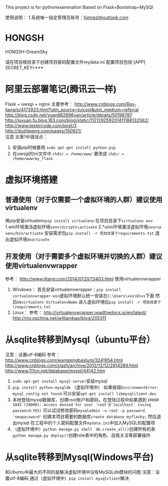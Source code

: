 This project is for pythonexamination
Based on Flask+Bootstrap+MySQl

使用说明：
1.系统唯一指定管理员账号：hjmrezl@outlook.com

# HONGSH
HONGSH-DreamSky

请在项目根目录下创建项目密码配置文件mydata.ini
配置项目包括
[APP]
SECRET_KEY=***


# 阿里云部署笔记(腾讯云一样)
Flask + uwsgi + nginx
主要参考：
http://www.cnblogs.com/Ray-liang/p/4173923.html?utm_source=tuicool&utm_medium=referral  
http://blog.csdn.net/yuan882696yan/article/details/50196787  
http://juxuan.fu.blog.163.com/blog/static/112129259201411188132562/  
http://www.testercode.com/post/3  
http://duzhipeng.com/pages/150921/  
注意 文章1中错误点：  
1. 安装pip时候要用 `sudo apt-get install python-pip`
2. 在uwsgi的ini文件中 `chdir = /home/www/` 要改成 `chdir = /home/www/my_flask`


# 虚拟环境搭建
## 普通使用（对于仅需要一个虚拟环境的人群）建议使用virtualenv
用pip安装virtualenv`pip install virtualenv`
在项目目录下`virtualenv env`
1.win环境激活虚拟环境`venv\Scripts\activate`
2.*unix环境激活虚拟环境`source venv/bin/activate`
安装需求包`pip install -r 项目目录下requirements.txt`
退出虚拟环境`deactivate`
## 开发使用（对于需要多个虚拟环境并切换的人群）建议使用virtualenvwrapper
参考：
http://www.ittang.com/2014/0720/13403.html
使用virtualenvwrapper
1. Windows：
首先安装virtualenvwrapper：`pip install virtualenvwrapper-win`虚拟环境默认统一安装在`C:\Users\xxx\Envs`下面
然后`mkvirtualenv VirtualenvName`
进入虚拟环境后`pip install -r 项目目录下\requirements.txt`
2. Linux：
参考：
http://virtualenvwrapper.readthedocs.io/en/latest/
http://my.oschina.net/williambao/blog/205311


# 从sqlite转移到Mysql（ubuntu平台）
注意：设置utf-8编码
参考：
http://www.cnblogs.com/wangqingbaidu/p/3241954.html
http://www.cnblogs.com/xiazh/archive/2012/12/12/2814289.html
http://www.111cn.net/database/mysql/44142.htm
1. `sudo apt-get install mysql-server`安装mysql
2. `pip install python-mysqldb` （虚拟环境中） 
如果报错`EnvironmentError: mysql_config not found`
可以安装`apt-get install libmysqlclient-dev`
3. 本地登陆mysql数据库，创建root账户和密码，在登陆过程中如果遇到
`ERROR 1045 (28000): Access denied for user 'root'@'localhost' (using password:YES)`
可以试试修改密码`mysqladmin -u root -p password 'newpassword'`
创建本项目需要的数据库`create database myflasky;` 然后退出mysql
在工程中的个人密码配置文件`mydata.ini`中加入MySQL的配置项
4. （虚拟环境中）`python manage.py shell `
`db.create_all()`创建所有的表
`python manage.py deploy()`创建role表中的角色、自我关注等部署操作

# 从sqlite转移到Mysql(Windows平台)
和Ubuntu中最大的不同的是解决虚拟环境中没有MySQLdb模块的问题
注意：设置utf-8编码
通过（虚拟环境中）`pip install mysqlclient`解决
